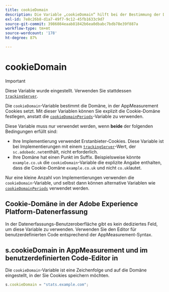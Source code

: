 ```yaml
---
title: cookieDomain
description: Die Variable „cookieDomain“ hilft bei der Bestimmung der Domäne, in der Cookies gesetzt werden sollen.
exl-id: 7e8c26b8-d1a7-49f7-9c12-45fb1633c9d7
source-git-commit: 3986084eaab81842b6ea0dbabc7bdb78e39f887a
workflow-type: tm+mt
source-wordcount: '178'
ht-degree: 87%

---
```


# cookieDomain

>[!IMPORTANT]
>
>Diese Variable wurde eingestellt. Verwenden Sie stattdessen [`trackingServer`](trackingserver.md).

Die `cookieDomain`-Variable bestimmt die Domäne, in der AppMeasurement Cookies setzt. Mit dieser Variablen können Sie explizit die Cookie-Domäne festlegen, anstatt die [`cookieDomainPeriods`](cookiedomainperiods.md)-Variable zu verwenden.

Diese Variable muss nur verwendet werden, wenn **beide** der folgenden Bedingungen erfüllt sind:

* Ihre Implementierung verwendet Erstanbieter-Cookies. Diese Variable ist bei Implementierungen mit einem [`trackingServer`](trackingserver.md)-Wert, der `sc.adobedc.net`enthält, nicht erforderlich.
* Ihre Domäne hat einen Punkt im Suffix. Beispielsweise könnte `example.co.uk` die `cookieDomain`-Variable die explizite Angabe enthalten, dass die Cookie-Domäne `example.co.uk` und nicht `co.uk`lautet.

Nur eine kleine Anzahl von Implementierungen verwenden die `cookieDomain`-Variable, und selbst dann können alternative Variablen wie [`cookieDomainPeriods`](cookiedomainperiods.md) verwendet werden.

## Cookie-Domäne in der Adobe Experience Platform-Datenerfassung

In der Datenerfassungs-Benutzeroberfläche gibt es kein dediziertes Feld, um diese Variable zu verwenden. Verwenden Sie den Editor für benutzerdefinierten Code entsprechend der AppMeasurement-Syntax.

## s.cookieDomain in AppMeasurement und im benutzerdefinierten Code-Editor in 

Die `cookieDomain`-Variable ist eine Zeichenfolge und auf die Domäne eingestellt, in der Sie Cookies speichern möchten.

```js
s.cookieDomain = "stats.example.com";
```
